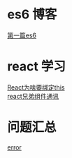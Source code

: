 # es6 博客

[第一篇es6](https://github.com/977106024/es6-blog/issues/1)

# react 学习
[React为啥要绑定this](https://github.com/977106024/Blog/blob/master/book/react-this.md#react-%E4%B8%BA%E5%95%A5%E8%A6%81%E7%BB%91%E5%AE%9Athis)  
[react兄弟组件通讯](xxxx)
# 问题汇总
[error](https://github.com/977106024/Blog/issues/2)
